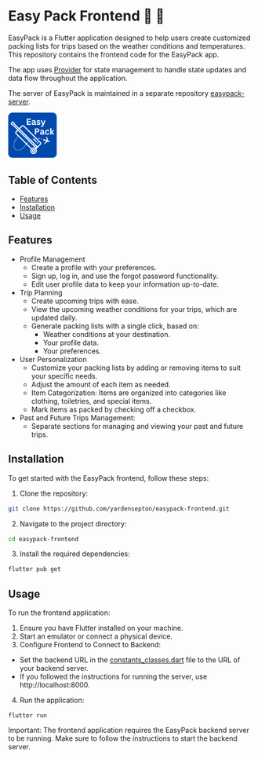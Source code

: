# Easy Pack Frontend :luggage: :memo:

EasyPack is a Flutter application designed to help users create customized packing lists for trips based on the weather conditions and temperatures. This repository contains the frontend code for the EasyPack app.

The app uses [Provider](https://pub.dev/packages/provider) for state management to handle state updates and data flow throughout the application.

The server of EasyPack is maintained in a separate repository [easypack-server](https://github.com/yardensepton/easypack-server).

<img src="https://github.com/yardensepton/easypack-frontend/blob/ce82672abd3e5d3a93b73b971fd8bd6dba95444b/assets/background/EasyPack.png" width="100" />


## Table of Contents
* [Features](#features)
* [Installation](#installation)
* [Usage](#usage)

## Features
* Profile Management
    * Create a profile with your preferences.
    * Sign up, log in, and use the forgot password functionality.
    * Edit user profile data to keep your information up-to-date.
* Trip Planning
    * Create upcoming trips with ease.
    * View the upcoming weather conditions for your trips, which are updated daily.
    * Generate packing lists with a single click, based on:
        * Weather conditions at your destination.
        * Your profile data.
        * Your preferences.
* User Personalization
    * Customize your packing lists by adding or removing items to suit your specific needs.
    *  Adjust the amount of each item as needed.
    * Item Categorization: Items are organized into categories like clothing, toiletries, and special items.
    * Mark items as packed by checking off a checkbox.
* Past and Future Trips Management:
    * Separate sections for managing and viewing your past and future trips.

## Installation
To get started with the EasyPack frontend, follow these steps:
1. Clone the repository:
```bash
git clone https://github.com/yardensepton/easypack-frontend.git
```
2. Navigate to the project directory:
```bash
cd easypack-frontend
```
3. Install the required dependencies:
```bash
flutter pub get
```
## Usage
To run the frontend application:
1. Ensure you have Flutter installed on your machine.
2. Start an emulator or connect a physical device.
3. Configure Frontend to Connect to Backend:
* Set the backend URL in the [constants_classes.dart](lib\constants\constants_classes.dart) file to the URL of your backend server.
* If you followed the instructions for running the server, use http://localhost:8000.
4. Run the application:
```
flutter run
```

Important: The frontend application requires the EasyPack backend server to be running. Make sure to follow the instructions to start the backend server.


